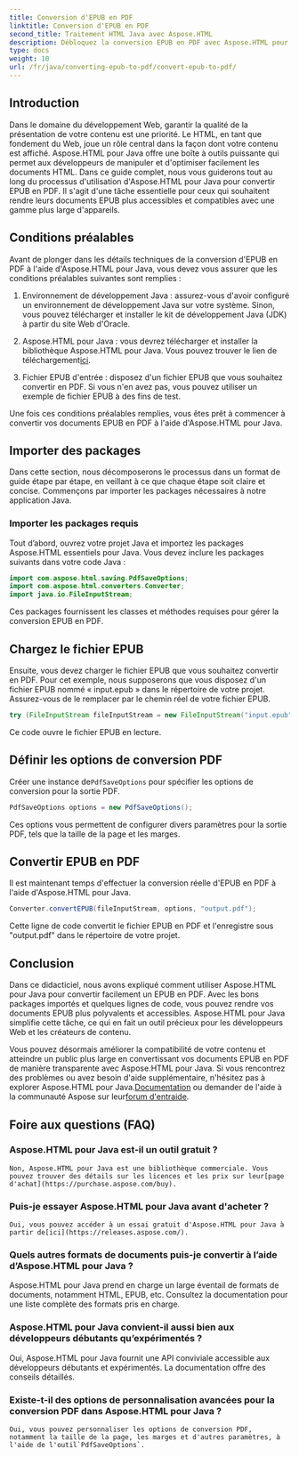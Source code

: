 ```yaml
---
title: Conversion d'EPUB en PDF
linktitle: Conversion d'EPUB en PDF
second_title: Traitement HTML Java avec Aspose.HTML
description: Débloquez la conversion EPUB en PDF avec Aspose.HTML pour Java, la puissante bibliothèque Java. Créez du contenu accessible sans effort.
type: docs
weight: 10
url: /fr/java/converting-epub-to-pdf/convert-epub-to-pdf/
---
```

## Introduction

Dans le domaine du développement Web, garantir la qualité de la présentation de votre contenu est une priorité. Le HTML, en tant que fondement du Web, joue un rôle central dans la façon dont votre contenu est affiché. Aspose.HTML pour Java offre une boîte à outils puissante qui permet aux développeurs de manipuler et d'optimiser facilement les documents HTML. Dans ce guide complet, nous vous guiderons tout au long du processus d'utilisation d'Aspose.HTML pour Java pour convertir EPUB en PDF. Il s'agit d'une tâche essentielle pour ceux qui souhaitent rendre leurs documents EPUB plus accessibles et compatibles avec une gamme plus large d'appareils.

## Conditions préalables

Avant de plonger dans les détails techniques de la conversion d'EPUB en PDF à l'aide d'Aspose.HTML pour Java, vous devez vous assurer que les conditions préalables suivantes sont remplies :

1. Environnement de développement Java : assurez-vous d'avoir configuré un environnement de développement Java sur votre système. Sinon, vous pouvez télécharger et installer le kit de développement Java (JDK) à partir du site Web d'Oracle.

2. Aspose.HTML pour Java : vous devrez télécharger et installer la bibliothèque Aspose.HTML pour Java. Vous pouvez trouver le lien de téléchargement[ici](https://releases.aspose.com/html/java/).

3. Fichier EPUB d'entrée : disposez d'un fichier EPUB que vous souhaitez convertir en PDF. Si vous n'en avez pas, vous pouvez utiliser un exemple de fichier EPUB à des fins de test.

Une fois ces conditions préalables remplies, vous êtes prêt à commencer à convertir vos documents EPUB en PDF à l'aide d'Aspose.HTML pour Java.

## Importer des packages

Dans cette section, nous décomposerons le processus dans un format de guide étape par étape, en veillant à ce que chaque étape soit claire et concise. Commençons par importer les packages nécessaires à notre application Java.

### Importer les packages requis

Tout d’abord, ouvrez votre projet Java et importez les packages Aspose.HTML essentiels pour Java. Vous devez inclure les packages suivants dans votre code Java :

```java
import com.aspose.html.saving.PdfSaveOptions;
import com.aspose.html.converters.Converter;
import java.io.FileInputStream;
```

Ces packages fournissent les classes et méthodes requises pour gérer la conversion EPUB en PDF.

## Chargez le fichier EPUB

Ensuite, vous devez charger le fichier EPUB que vous souhaitez convertir en PDF. Pour cet exemple, nous supposerons que vous disposez d'un fichier EPUB nommé « input.epub » dans le répertoire de votre projet. Assurez-vous de le remplacer par le chemin réel de votre fichier EPUB.

```java
try (FileInputStream fileInputStream = new FileInputStream("input.epub")) {
```

Ce code ouvre le fichier EPUB en lecture.

## Définir les options de conversion PDF

 Créer une instance de`PdfSaveOptions` pour spécifier les options de conversion pour la sortie PDF.

```java
PdfSaveOptions options = new PdfSaveOptions();
```

Ces options vous permettent de configurer divers paramètres pour la sortie PDF, tels que la taille de la page et les marges.

## Convertir EPUB en PDF

Il est maintenant temps d'effectuer la conversion réelle d'EPUB en PDF à l'aide d'Aspose.HTML pour Java.

```java
Converter.convertEPUB(fileInputStream, options, "output.pdf");
```

Cette ligne de code convertit le fichier EPUB en PDF et l'enregistre sous "output.pdf" dans le répertoire de votre projet.

## Conclusion

Dans ce didacticiel, nous avons expliqué comment utiliser Aspose.HTML pour Java pour convertir facilement un EPUB en PDF. Avec les bons packages importés et quelques lignes de code, vous pouvez rendre vos documents EPUB plus polyvalents et accessibles. Aspose.HTML pour Java simplifie cette tâche, ce qui en fait un outil précieux pour les développeurs Web et les créateurs de contenu.

 Vous pouvez désormais améliorer la compatibilité de votre contenu et atteindre un public plus large en convertissant vos documents EPUB en PDF de manière transparente avec Aspose.HTML pour Java. Si vous rencontrez des problèmes ou avez besoin d'aide supplémentaire, n'hésitez pas à explorer Aspose.HTML pour Java.[Documentation](https://reference.aspose.com/html/java/) ou demander de l'aide à la communauté Aspose sur leur[forum d'entraide](https://forum.aspose.com/).

## Foire aux questions (FAQ)

### Aspose.HTML pour Java est-il un outil gratuit ?
    Non, Aspose.HTML pour Java est une bibliothèque commerciale. Vous pouvez trouver des détails sur les licences et les prix sur leur[page d'achat](https://purchase.aspose.com/buy).

### Puis-je essayer Aspose.HTML pour Java avant d'acheter ?
    Oui, vous pouvez accéder à un essai gratuit d'Aspose.HTML pour Java à partir de[ici](https://releases.aspose.com/).

### Quels autres formats de documents puis-je convertir à l’aide d’Aspose.HTML pour Java ?
   Aspose.HTML pour Java prend en charge un large éventail de formats de documents, notamment HTML, EPUB, etc. Consultez la documentation pour une liste complète des formats pris en charge.

### Aspose.HTML pour Java convient-il aussi bien aux développeurs débutants qu’expérimentés ?
   Oui, Aspose.HTML pour Java fournit une API conviviale accessible aux développeurs débutants et expérimentés. La documentation offre des conseils détaillés.

### Existe-t-il des options de personnalisation avancées pour la conversion PDF dans Aspose.HTML pour Java ?
    Oui, vous pouvez personnaliser les options de conversion PDF, notamment la taille de la page, les marges et d'autres paramètres, à l'aide de l'outil`PdfSaveOptions`.